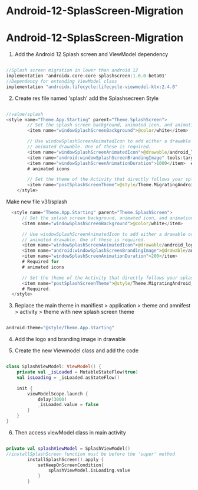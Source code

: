 # Android-12-SplasScreen-Migration
# Android-12-SplasScreen-Migration
1. Add the Android 12 Splash screen and ViewModel dependency
```kotlin

//Splash screen migration in lower than android 12
implementation 'androidx.core:core-splashscreen:1.0.0-beta01'
//Dependency for extending ViewModel class
implementation "androidx.lifecycle:lifecycle-viewmodel-ktx:2.4.0"
``` 
2. Create res file named 'splash' add the Splashsecreen Style
```kotlin

//value/splash
<style name="Theme.App.Starting" parent="Theme.SplashScreen">
        // Set the splash screen background, animated icon, and animation duration.
        <item name="windowSplashScreenBackground">@color/white</item>

        // Use windowSplashScreenAnimatedIcon to add either a drawable or an
        // animated drawable. One of these is required.
        <item name="windowSplashScreenAnimatedIcon">@drawable/android_logo</item>
        <item name="android:windowSplashScreenBrandingImage" tools:targetApi="s">@drawable/android_branding</item>
        <item name="windowSplashScreenAnimationDuration">1000</item>  # Required for
        # animated icons

        // Set the theme of the Activity that directly follows your splash screen.
        <item name="postSplashScreenTheme">@style/Theme.MigratingAndroid_12_SplashScreenAPI</item>  # Required.
    </style>
   ```
   Make new file v31/splash
  ```kotlin
    <style name="Theme.App.Starting" parent="Theme.SplashScreen">
        // Set the splash screen background, animated icon, and animation duration.
        <item name="windowSplashScreenBackground">@color/white</item>

        // Use windowSplashScreenAnimatedIcon to add either a drawable or an
        // animated drawable. One of these is required.
        <item name="windowSplashScreenAnimatedIcon">@drawable/android_logo</item>
        <item name="android:windowSplashScreenBrandingImage">@drawable/android_branding</item>
        <item name="windowSplashScreenAnimationDuration">200</item>
        # Required for
        # animated icons

        // Set the theme of the Activity that directly follows your splash screen.
        <item name="postSplashScreenTheme">@style/Theme.MigratingAndroid_12_SplashScreenAPI</item>
        # Required.
    </style>
   ```
3. Replace the main theme in manifiest > application > theme and amnifest > activity > theme with new splash screen theme
```kotlin

android:theme="@style/Theme.App.Starting"
```
4. Add the logo and branding image in drawable

5. Create the new Viewmodel class and add the code
```kotlin

class SplashViewModel: ViewModel() {
    private val _isLoaded = MutableStateFlow(true)
    val isLoading = _isLoaded.asStateFlow()

    init {
        viewModelScope.launch {
            delay(3000)
            _isLoaded.value = false
        }
    }
}
```
6. Then access viewModel class in main activity
```kotlin

private val splashViewModel = SplashViewModel()
//installSplashScreen function must be before the 'super' method
        installSplashScreen().apply {
            setKeepOnScreenCondition{
                splashViewModel.isLoading.value
            }
        }
 ```
